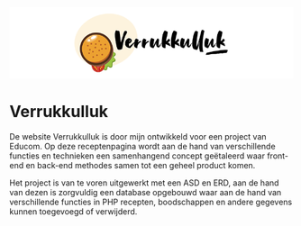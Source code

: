 <img src="assets/img/banner-v1.png">
<h1>Verrukkulluk</h1>
De website Verrukkulluk is door mijn ontwikkeld voor een project van Educom. Op deze receptenpagina wordt aan de hand van verschillende functies en technieken een samenhangend concept geëtaleerd waar front-end en back-end methodes samen tot een geheel product komen.

Het project is van te voren uitgewerkt met een ASD en ERD, aan de hand van dezen is zorgvuldig een database opgebouwd waar aan de hand van verschillende functies in PHP recepten, boodschappen en andere gegevens kunnen toegevoegd of verwijderd. 

